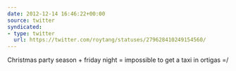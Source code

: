 ```yaml
---
date: 2012-12-14 16:46:22+00:00
source: twitter
syndicated:
- type: twitter
  url: https://twitter.com/roytang/statuses/279628410249154560/
---
```


Christmas party season + friday night = impossible to get a taxi in ortigas =/